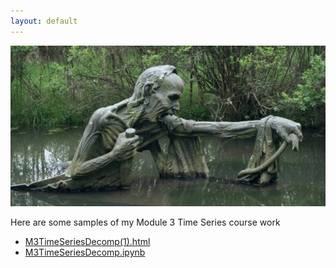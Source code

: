```yaml
---
layout: default
---
```


![Landing Page Image](/Ferryman1.jpg)

Here are some samples of my Module 3 Time Series course work

- [M3TimeSeriesDecomp(1).html](M3TimeSeriesDecomp(1).html)
- [M3TimeSeriesDecomp.ipynb](M3TimeSeriesDecomp.ipynb)
